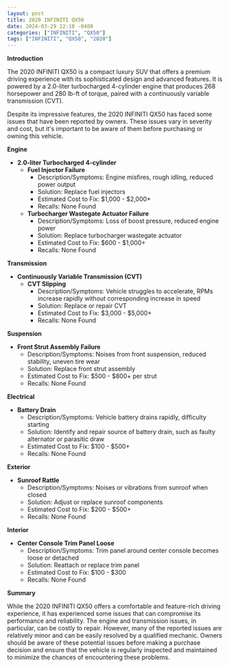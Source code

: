 ```yaml
---
layout: post
title: 2020 INFINITI QX50
date: 2024-03-29 22:10 -0400
categories: ["INFINITI", "QX50"]
tags: ["INFINITI", "QX50", "2020"]
---
```

**Introduction**

The 2020 INFINITI QX50 is a compact luxury SUV that offers a premium driving experience with its sophisticated design and advanced features. It is powered by a 2.0-liter turbocharged 4-cylinder engine that produces 268 horsepower and 280 lb-ft of torque, paired with a continuously variable transmission (CVT).

Despite its impressive features, the 2020 INFINITI QX50 has faced some issues that have been reported by owners. These issues vary in severity and cost, but it's important to be aware of them before purchasing or owning this vehicle.

**Engine**

* **2.0-liter Turbocharged 4-cylinder**
    * **Fuel Injector Failure**
        * Description/Symptoms: Engine misfires, rough idling, reduced power output
        * Solution: Replace fuel injectors
        * Estimated Cost to Fix: $1,000 - $2,000+
        * Recalls: None Found
    * **Turbocharger Wastegate Actuator Failure**
        * Description/Symptoms: Loss of boost pressure, reduced engine power
        * Solution: Replace turbocharger wastegate actuator
        * Estimated Cost to Fix: $600 - $1,000+
        * Recalls: None Found

**Transmission**

* **Continuously Variable Transmission (CVT)**
    * **CVT Slipping**
        * Description/Symptoms: Vehicle struggles to accelerate, RPMs increase rapidly without corresponding increase in speed
        * Solution: Replace or repair CVT
        * Estimated Cost to Fix: $3,000 - $5,000+
        * Recalls: None Found

**Suspension**

* **Front Strut Assembly Failure**
    * Description/Symptoms: Noises from front suspension, reduced stability, uneven tire wear
    * Solution: Replace front strut assembly
    * Estimated Cost to Fix: $500 - $800+ per strut
    * Recalls: None Found

**Electrical**

* **Battery Drain**
    * Description/Symptoms: Vehicle battery drains rapidly, difficulty starting
    * Solution: Identify and repair source of battery drain, such as faulty alternator or parasitic draw
    * Estimated Cost to Fix: $100 - $500+
    * Recalls: None Found

**Exterior**

* **Sunroof Rattle**
    * Description/Symptoms: Noises or vibrations from sunroof when closed
    * Solution: Adjust or replace sunroof components
    * Estimated Cost to Fix: $200 - $500+
    * Recalls: None Found

**Interior**

* **Center Console Trim Panel Loose**
    * Description/Symptoms: Trim panel around center console becomes loose or detached
    * Solution: Reattach or replace trim panel
    * Estimated Cost to Fix: $100 - $300
    * Recalls: None Found

**Summary**

While the 2020 INFINITI QX50 offers a comfortable and feature-rich driving experience, it has experienced some issues that can compromise its performance and reliability. The engine and transmission issues, in particular, can be costly to repair. However, many of the reported issues are relatively minor and can be easily resolved by a qualified mechanic. Owners should be aware of these potential issues before making a purchase decision and ensure that the vehicle is regularly inspected and maintained to minimize the chances of encountering these problems.
